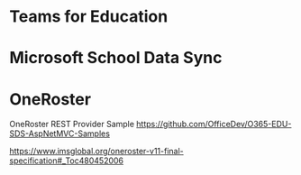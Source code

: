 # Teams for Education

# Microsoft School Data Sync


# OneRoster 

OneRoster REST Provider Sample
https://github.com/OfficeDev/O365-EDU-SDS-AspNetMVC-Samples


https://www.imsglobal.org/oneroster-v11-final-specification#_Toc480452006